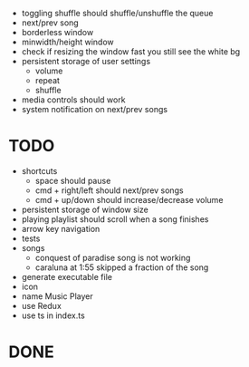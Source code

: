 - toggling shuffle should shuffle/unshuffle the queue
- next/prev song
- borderless window
- minwidth/height window
- check if resizing the window fast you still see the white bg
- persistent storage of user settings
  - volume
  - repeat
  - shuffle
- media controls should work
- system notification on next/prev songs

# TODO
- shortcuts
  - space should pause
  - cmd + right/left should next/prev songs
  - cmd + up/down should increase/decrease volume
- persistent storage of window size
- playing playlist should scroll when a song finishes
- arrow key navigation
- tests
- songs
  - conquest of paradise song is not working
  - caraluna at 1:55 skipped a fraction of the song
- generate executable file
- icon
- name Music Player
- use Redux
- use ts in index.ts

# DONE
